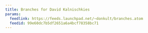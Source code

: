 ```yaml
---
title: Branches for David Kalnischkies
params:
  feedlink: https://feeds.launchpad.net/~donkult/branches.atom
  feedid: 99e60dc7b5df2651a6a4bcf78358bc71
---
```

